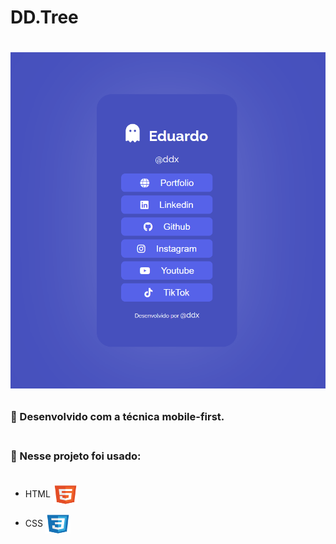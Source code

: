 
<h1> DD.Tree <h1>
 
  ![App Screenshot](Assets/preview.png)
  
### 📱 Desenvolvido com a técnica mobile-first.<br><br> 
### 💾 Nesse projeto foi usado: <br><br>
- HTML <img align="center" alt="HTML" height="30" width="40" src="https://raw.githubusercontent.com/devicons/devicon/master/icons/html5/html5-original.svg"><br><br>
- CSS <img align="center" alt="CSS" height="30" width="40" src="https://raw.githubusercontent.com/devicons/devicon/master/icons/css3/css3-original.svg">
  
